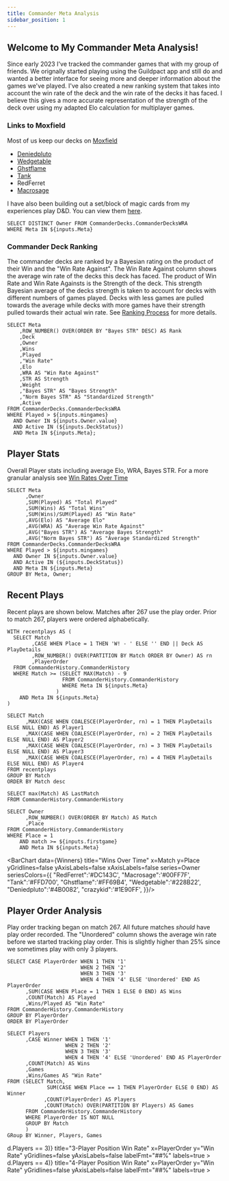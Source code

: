```yaml
---
title: Commander Meta Analysis
sidebar_position: 1
---
```


## Welcome to My Commander Meta Analysis!
Since early 2023 I've tracked the commander games that with my group of friends. We orignally started playing using the Guildpact app and still do and wanted a better interface for seeing more and deeper information about the games we've played. I've also created a new ranking system that takes into account the win rate of the deck and the win rate of the decks it has faced. I believe this gives a more accurate representation of the strength of the deck over using my adapted Elo calculation for multiplayer games.

### Links to Moxfield
Most of us keep our decks on [Moxfield](https://www,moxfield.com) 
  - [Deniedpluto](https://www.moxfield.com/users/Deniedpluto)
  - [Wedgetable](https://www.moxfield.com/users/Wedgetable)
  - [Ghstflame](https://www.moxfield.com/users/Ghstflame)
  - [Tank](https://moxfield.com/users/T4nk09)
  - RedFerret
  - [Macrosage](https://www.moxfield.com/users/Macrosage)

I have also been building out a set/block of magic cards from my experiences play D&D. You can view them [here](https://deniedpluto.github.io/).

```Owners
SELECT DISTINCT Owner FROM CommanderDecks.CommanderDecksWRA
WHERE Meta IN ${inputs.Meta}
```
<ButtonGroup name=Meta>
    <ButtonGroupItem valueLabel="All" value="('BMT', 'SevensOnly')"/>
    <ButtonGroupItem valueLabel="Bigly Magic Time" value="('BMT')" default/>
    <ButtonGroupItem valueLabel="7's Only" value="('SevensOnly')"/>
</ButtonGroup>
<Dropdown data={Owners} 
    name=Owner 
    value=Owner
    multiple = true
    selectAllByDefault=true
/>
<ButtonGroup name=DeckStatus>
    <ButtonGroupItem valueLabel="All" value="0,1" default/>
    <ButtonGroupItem valueLabel="Active" value="1" />
    <ButtonGroupItem valueLabel="Inactive" value="0"/>
</ButtonGroup>
<Slider
    title="Minimum Games" 
    name=mingames
    min=0
    max=10
    size=large
/>

### Commander Deck Ranking
   The commander decks are ranked by a Bayesian rating on the product of their Win and the "Win Rate Against". The Win Rate Against column shows the average win rate of the decks this deck has faced. The product of Win Rate and Win Rate Againsts is the Strength of the deck. This strength Bayesian average of the decks strength is taken to account for decks with different numbers of games played. Decks with less games are pulled towards the average while decks with more games have their strength pulled towards their actual win rate. See [Ranking Process](../RankingProcess) for more details.

```CommanderDecks
SELECT Meta
    ,ROW_NUMBER() OVER(ORDER BY "Bayes STR" DESC) AS Rank
    ,Deck
    ,Owner
    ,Wins
    ,Played
    ,"Win Rate"
    ,Elo
    ,WRA AS "Win Rate Against"
    ,STR AS Strength
    ,Weight
    ,"Bayes STR" AS "Bayes Strength"
    ,"Norm Bayes STR" AS "Standardized Strength"
    ,Active
FROM CommanderDecks.CommanderDecksWRA
WHERE Played > ${inputs.mingames}
  AND Owner IN ${inputs.Owner.value}
  AND Active IN (${inputs.DeckStatus})
  AND Meta IN ${inputs.Meta};
```
<DataTable data={CommanderDecks} search=true>
    <Column id=Meta/>
    <Column id=Rank/>
    <Column id=Deck/>
    <Column id=Owner/>
    <Column id=Played/>
    <Column id=Wins/>
    <Column id="Win Rate" fmt = "##.0%"/>
    <Column id=Elo/>
    <Column id="Win Rate Against" fmt = "##.0%"/>
    <Column id=Weight/>
    <Column id="Bayes Strength"/>
    <Column id="Standardized Strength" fmt = "#.0"/>
    <Column id=Active/>
</DataTable>

## Player Stats
Overall Player stats including average Elo, WRA, Bayes STR. For a more granular analysis see [Win Rates Over Time](../WinRateoverTime)

```PlayerStats
SELECT Meta
      ,Owner
      ,SUM(Played) AS "Total Played"
      ,SUM(Wins) AS "Total Wins"
      ,SUM(Wins)/SUM(Played) AS "Win Rate"
      ,AVG(Elo) AS "Average Elo"
      ,AVG(WRA) AS "Average Win Rate Against"
      ,AVG("Bayes STR") AS "Average Bayes Strength"
      ,AVG("Norm Bayes STR") AS "Average Standardized Strength"
FROM CommanderDecks.CommanderDecksWRA
WHERE Played > ${inputs.mingames}
  AND Owner IN ${inputs.Owner.value}
  AND Active IN (${inputs.DeckStatus})
  AND Meta IN ${inputs.Meta}
GROUP BY Meta, Owner;
```

<DataTable data={PlayerStats} search=true>
    <Column id=Meta/>
    <Column id=Owner/>
    <Column id="Total Played"/>
    <Column id="Total Wins"/>
    <Column id="Win Rate" fmt = "##.0%"/>
    <Column id="Average Elo"/>
    <Column id="Average Win Rate Against" fmt = "##.0%"/>
    <Column id="Average Bayes Strength"/>
    <Column id="Average Standardized Strength" fmt = "#.0"/>
</DataTable>

## Recent Plays

Recent plays are shown below. Matches after 267 use the play order. Prior to match 267, players were ordered alphabetically.

```RecentPlays
WITH recentplays AS (
  SELECT Match
        ,CASE WHEN Place = 1 THEN 'W! - ' ELSE '' END || Deck AS PlayDetails
        ,ROW_NUMBER() OVER(PARTITION BY Match ORDER BY Owner) AS rn
        ,PlayerOrder
  FROM CommanderHistory.CommanderHistory
  WHERE Match >= (SELECT MAX(Match) - 9 
                  FROM CommanderHistory.CommanderHistory 
                  WHERE Meta IN ${inputs.Meta}
                )
    AND Meta IN ${inputs.Meta}
)

SELECT Match
      ,MAX(CASE WHEN COALESCE(PlayerOrder, rn) = 1 THEN PlayDetails ELSE NULL END) AS Player1
      ,MAX(CASE WHEN COALESCE(PlayerOrder, rn) = 2 THEN PlayDetails ELSE NULL END) AS Player2
      ,MAX(CASE WHEN COALESCE(PlayerOrder, rn) = 3 THEN PlayDetails ELSE NULL END) AS Player3
      ,MAX(CASE WHEN COALESCE(PlayerOrder, rn) = 4 THEN PlayDetails ELSE NULL END) AS Player4
FROM recentplays
GROUP BY Match
ORDER BY Match desc
```

<DataTable data={RecentPlays}>
    <Column id="Match"/>
    <Column id="Player1"/>
    <Column id="Player2"/>
    <Column id="Player3"/>
    <Column id="Player4"/>
</DataTable>

```lastgame
SELECT max(Match) AS LastMatch
FROM CommanderHistory.CommanderHistory
```

<Slider
    title="Game Range" 
    name=firstgame
    data={lastgame}
    maxColumn=LastMatch
    size=large
/>

```Winners
SELECT Owner
      ,ROW_NUMBER() OVER(ORDER BY Match) AS Match
      ,Place
FROM CommanderHistory.CommanderHistory
WHERE Place = 1
    AND match >= ${inputs.firstgame}
    AND Meta IN ${inputs.Meta}
```

<BarChart data={Winners}
    title="Wins Over Time"
    x=Match
    y=Place
    yGridlines=false
    yAxisLabels=false
    xAxisLabels=false
    series=Owner
    seriesColors={{
        "RedFerret":'#DC143C',
        "Macrosage":'#00FF7F',
        "Tank":'#FFD700',
        "Ghstflame":'#FF69B4',
        "Wedgetable":'#228B22',
        "Deniedpluto":'#4B0082',
        "crazykid":'#1E90FF',
        }}/>

## Player Order Analysis

Play order tracking began on match 267. All future matches *should* have play order recorded. The "Unordered" column shows the average win rate before we started tracking play order. This is slightly higher than 25% since we sometimes play with only 3 players.

```PlayOrder
SELECT CASE PlayerOrder WHEN 1 THEN '1'
                        WHEN 2 THEN '2'
                        WHEN 3 THEN '3'
                        WHEN 4 THEN '4' ELSE 'Unordered' END AS PlayerOrder
      ,SUM(CASE WHEN Place = 1 THEN 1 ELSE 0 END) AS Wins
      ,COUNT(Match) AS Played
      ,Wins/Played AS "Win Rate"
FROM CommanderHistory.CommanderHistory
GROUP BY PlayerOrder
ORDER BY PlayerOrder
```

```PlayOrder2
SELECT Players
      ,CASE Winner WHEN 1 THEN '1'
                   WHEN 2 THEN '2'
                   WHEN 3 THEN '3'
                   WHEN 4 THEN '4' ELSE 'Unordered' END AS PlayerOrder
      ,COUNT(Match) AS Wins
      ,Games
      ,Wins/Games AS "Win Rate"
FROM (SELECT Match,
             SUM(CASE WHEN Place == 1 THEN PlayerOrder ELSE 0 END) AS Winner
            ,COUNT(PlayerOrder) AS Players
            ,COUNT(Match) OVER(PARTITION BY Players) AS Games
      FROM CommanderHistory.CommanderHistory
      WHERE PlayerOrder IS NOT NULL
      GROUP BY Match
      )
GRoup BY Winner, Players, Games
```
<Grid cols=2>
    <BarChart data={PlayOrder2.filter(d => d.Players == 3)}
        title="3-Player Position Win Rate"
        x=PlayerOrder
        y="Win Rate"
        yGridlines=false
        yAxisLabels=false
        labelFmt="##%"
        labels=true
        >
        <ReferenceLine y=.33 label="Expected Win Rate"/>
    </BarChart>
        <BarChart data={PlayOrder2.filter(d => d.Players == 4)}
        title="4-Player Position Win Rate"
        x=PlayerOrder
        y="Win Rate"
        yGridlines=false
        yAxisLabels=false
        labelFmt="##%"
        labels=true
        >
        <ReferenceLine y=.25 label="Expected Win Rate"/>
    </BarChart>
</Grid>